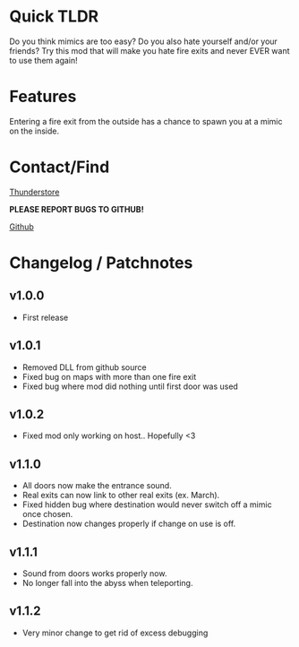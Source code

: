 # Quick TLDR
Do you think mimics are too easy? Do you also hate yourself and/or your friends?
Try this mod that will make you hate fire exits and never EVER want to use them again!

# Features
Entering a fire exit from the outside has a chance to spawn you at a mimic on the inside.

# Contact/Find
[Thunderstore](https://thunderstore.io/c/lethal-company/p/Electric131/IsThisTheWayICame/)

**PLEASE REPORT BUGS TO GITHUB!**

[Github](https://github.com/Electric131/IsThisTheWayICame)

# Changelog / Patchnotes

## v1.0.0
- First release

## v1.0.1
- Removed DLL from github source
- Fixed bug on maps with more than one fire exit
- Fixed bug where mod did nothing until first door was used

## v1.0.2
- Fixed mod only working on host.. Hopefully <3

## v1.1.0
- All doors now make the entrance sound.
- Real exits can now link to other real exits (ex. March).
- Fixed hidden bug where destination would never switch off a mimic once chosen.
- Destination now changes properly if change on use is off.

## v1.1.1
- Sound from doors works properly now.
- No longer fall into the abyss when teleporting.

## v1.1.2
- Very minor change to get rid of excess debugging